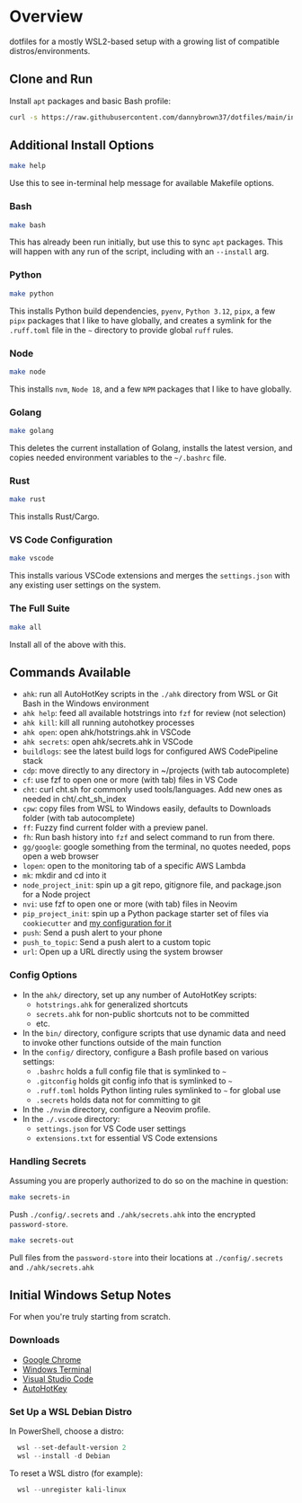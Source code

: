 # Overview

dotfiles for a mostly WSL2-based setup with a growing list of compatible distros/environments.

## Clone and Run

Install `apt` packages and basic Bash profile:

``` bash
curl -s https://raw.githubusercontent.com/dannybrown37/dotfiles/main/install/this_repo.sh | bash
```

## Additional Install Options

```bash
make help
```

Use this to see in-terminal help message for available Makefile options.

### Bash

```bash
make bash
```

This has already been run initially, but use this to sync `apt` packages.
This will happen with any run of the script, including with an `--install`
arg.

### Python

```bash
make python
```

This installs Python build dependencies, `pyenv`, `Python 3.12`, `pipx`, a
few `pipx` packages that I like to have globally, and creates a symlink
for the `.ruff.toml` file in the `~` directory to provide global `ruff` rules.

### Node

```bash
make node
```

This installs `nvm`, `Node 18`, and a few `NPM` packages that I like to
have globally.

### Golang

```bash
make golang
```

This deletes the current installation of Golang, installs the latest version,
and copies needed environment variables to the `~/.bashrc` file.

### Rust

```bash
make rust
```

This installs Rust/Cargo.

### VS Code Configuration

```bash
make vscode
```

This installs various VSCode extensions and merges the `settings.json` with
any existing user settings on the system.

### The Full Suite

```bash
make all
```

Install all of the above with this.

## Commands Available

* `ahk`: run all AutoHotKey scripts in the `./ahk` directory from WSL or Git Bash in the Windows environment
* `ahk help`: feed all available hotstrings into `fzf` for review (not selection)
* `ahk kill`: kill all running autohotkey processes
* `ahk open`: open ahk/hotstrings.ahk in VSCode
* `ahk secrets`: open ahk/secrets.ahk in VSCode
* `buildlogs`: see the latest build logs for configured AWS CodePipeline stack
* `cdp`: move directly to any directory in ~/projects (with tab autocomplete)
* `cf`: use fzf to open one or more (with tab) files in VS Code
* `cht`: curl cht.sh for commonly used tools/languages. Add new ones as needed in cht/.cht_sh_index
* `cpw`: copy files from WSL to Windows easily, defaults to Downloads folder (with tab autocomplete)
* `ff`: Fuzzy find current folder with a preview panel.
* `fh`: Run bash history into `fzf` and select command to run from there.
* `gg/google`: google something from the terminal, no quotes needed, pops open a web browser
* `lopen`: open to the monitoring tab of a specific AWS Lambda
* `mk`: mkdir and cd into it
* `node_project_init`: spin up a git repo, gitignore file, and package.json for a Node project
* `nvi`: use fzf to open one or more (with tab) files in Neovim
* `pip_project_init`: spin up a Python package starter set of files via `cookiecutter` and [my configuration for it](https://github.com/dannybrown37/pip_package_cookiecutter)
* `push`: Send a push alert to your phone
* `push_to_topic`: Send a push alert to a custom topic
* `url`: Open up a URL directly using the system browser

### Config Options

* In the `ahk/` directory, set up any number of AutoHotKey scripts:
  * `hotstrings.ahk` for generalized shortcuts
  * `secrets.ahk` for non-public shortcuts not to be committed
  * etc.
* In the `bin/` directory, configure scripts that use dynamic data and need to invoke other functions outside of the main function
* In the `config/` directory, configure a Bash profile based on various settings:
  * `.bashrc` holds a full config file that is symlinked to `~`
  * `.gitconfig` holds git config info that is symlinked to `~`
  * `.ruff.toml` holds Python linting rules symlinked to `~` for global use
  * `.secrets` holds data not for committing to git
* In the `./nvim` directory, configure a Neovim profile.
* In the `./.vscode` directory:
  * `settings.json` for VS Code user settings
  * `extensions.txt` for essential VS Code extensions

### Handling Secrets

Assuming you are properly authorized to do so on the machine in question:

```bash
make secrets-in
```

Push `./config/.secrets` and `./ahk/secrets.ahk` into the encrypted `password-store`.

```bash
make secrets-out
```

Pull files from the `password-store` into their locations at `./config/.secrets` and `./ahk/secrets.ahk`

## Initial Windows Setup Notes

For when you're truly starting from scratch.

### Downloads

* [Google Chrome](https://www.google.com/search?q=google+chrome+download)
* [Windows Terminal](https://www.google.com/search?q=windows+terminal+download)
* [Visual Studio Code](https://www.google.com/search?q=vs+code+download)
* [AutoHotKey](https://www.autohotkey.com/download/)

### Set Up a WSL Debian Distro

In PowerShell, choose a distro:

```powershell
  wsl --set-default-version 2
  wsl --install -d Debian
```

To reset a WSL distro (for example):

```powershell
  wsl --unregister kali-linux
```
